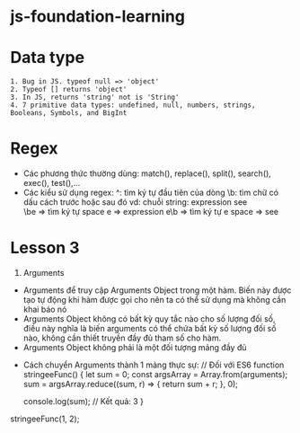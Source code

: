# js-foundation-learning
# Data type
	1. Bug in JS. typeof null => 'object'
	2. Typeof [] returns 'object'
	3. In JS, returns 'string' not is 'String'
	4. 7 primitive data types: undefined, null, numbers, strings, Booleans, Symbols, and BigInt
# Regex
- Các phương thức thường dùng: match(), replace(), split(), search(), exec(), test(),...
- Các kiểu sử dụng regex:
 ^: tìm ký tự đầu tiên của dòng
\b: tìm chữ có dấu cách trước hoặc sau đó vd: chuỗi string: expression see  
											\be => tìm ký tự space e => expression
											e\b => tìm ký tự e space => see

# Lesson 3
1. Arguments 
- Arguments để truy cập Arguments Object trong một hàm. Biến này được tạo tự động khi hàm được gọi cho nên ta có thể sử dụng mà không cần khai báo nó
- Arguments Object không có bất kỳ quy tắc nào cho số lượng đối số, điều này nghĩa là biến arguments có thể chứa bất kỳ số lượng đối số nào, không cần thiết truyền đầy đủ tham số cho hàm.
- Arguments Object không phải là một đối tượng mảng đầy đủ
* Cách chuyển Arguments thành 1 mảng thực sự:
// Đối với ES6
function stringeeFunc() {
    let sum = 0;
    const argsArray = Array.from(arguments);
    sum = argsArray.reduce((sum, r) => {
        return sum + r;
    }, 0);
    
    console.log(sum); // Kết quả: 3
}

stringeeFunc(1, 2);


